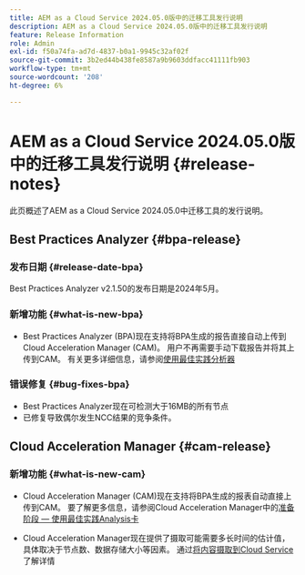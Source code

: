 ```yaml
---
title: AEM as a Cloud Service 2024.05.0版中的迁移工具发行说明
description: AEM as a Cloud Service 2024.05.0版中的迁移工具发行说明
feature: Release Information
role: Admin
exl-id: f50a74fa-ad7d-4837-b0a1-9945c32af02f
source-git-commit: 3b2ed44b438fe8587a9b9603ddfacc41111fb903
workflow-type: tm+mt
source-wordcount: '208'
ht-degree: 6%

---
```


# AEM as a Cloud Service 2024.05.0版中的迁移工具发行说明 {#release-notes}

此页概述了AEM as a Cloud Service 2024.05.0中迁移工具的发行说明。

## Best Practices Analyzer {#bpa-release}

### 发布日期 {#release-date-bpa}

Best Practices Analyzer v2.1.50的发布日期是2024年5月。

### 新增功能 {#what-is-new-bpa}

* Best Practices Analyzer (BPA)现在支持将BPA生成的报告直接自动上传到Cloud Acceleration Manager (CAM)。 用户不再需要手动下载报告并将其上传到CAM。 有关更多详细信息，请参阅[使用最佳实践分析器](/help/journey-migration/best-practices-analyzer/using-best-practices-analyzer.md)

### 错误修复 {#bug-fixes-bpa}

* Best Practices Analyzer现在可检测大于16MB的所有节点
* 已修复导致偶尔发生NCC结果的竞争条件。

## Cloud Acceleration Manager {#cam-release}

### 新增功能 {#what-is-new-cam}

* Cloud Acceleration Manager (CAM)现在支持将BPA生成的报表自动直接上传到CAM。 要了解更多信息，请参阅Cloud Acceleration Manager中的[准备阶段 — 使用最佳实践Analysis卡](/help/journey-migration/cloud-acceleration-manager/using-cam/cam-readiness-phase.md#best-practices-analysis)

* Cloud Acceleration Manager现在提供了摄取可能需要多长时间的估计值，具体取决于节点数、数据存储大小等因素。 通过[将内容摄取到Cloud Service](/help/journey-migration/content-transfer-tool/using-content-transfer-tool/ingesting-content.md)了解详情

